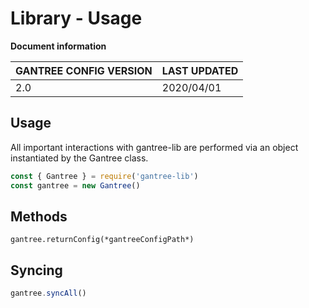 # Library - Usage

**Document information**

| GANTREE CONFIG VERSION | LAST UPDATED |
| ---------------------- | ------------ |
| 2.0                    | 2020/04/01   |

## Usage

All important interactions with gantree-lib are performed via an object instantiated by the Gantree class.

```js
const { Gantree } = require('gantree-lib')
const gantree = new Gantree()
```

## Methods

`gantree.returnConfig(*gantreeConfigPath*)`

## Syncing

```js
gantree.syncAll()
